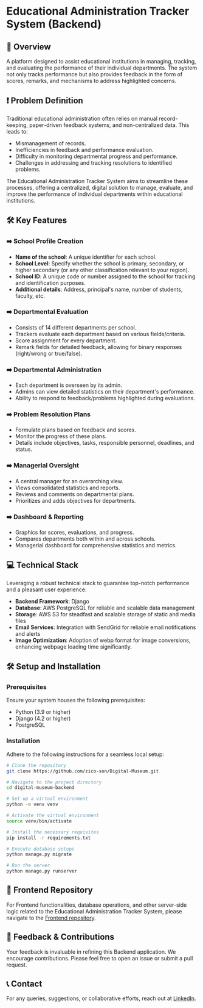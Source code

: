 # Educational Administration Tracker System (Backend)

## 🌟 Overview
A platform designed to assist educational institutions in managing, tracking, and evaluating the performance of their individual departments. The system not only tracks performance but also provides feedback in the form of scores, remarks, and mechanisms to address highlighted concerns.

## ❗ Problem Definition
Traditional educational administration often relies on manual record-keeping, paper-driven feedback systems, and non-centralized data. This leads to:
- Mismanagement of records.
- Inefficiencies in feedback and performance evaluation.
- Difficulty in monitoring departmental progress and performance.
- Challenges in addressing and tracking resolutions to identified problems.

The Educational Administration Tracker System aims to streamline these processes, offering a centralized, digital solution to manage, evaluate, and improve the performance of individual departments within educational institutions.

## 🛠 Key Features

### ➡️ School Profile Creation
- **Name of the school**: A unique identifier for each school.
- **School Level**: Specify whether the school is primary, secondary, or higher secondary (or any other classification relevant to your region).
- **School ID**: A unique code or number assigned to the school for tracking and identification purposes.
- **Additional details**: Address, principal's name, number of students, faculty, etc.

### ➡️ Departmental Evaluation
- Consists of 14 different departments per school.
- Trackers evaluate each department based on various fields/criteria.
- Score assignment for every department.
- Remark fields for detailed feedback, allowing for binary responses (right/wrong or true/false).

### ➡️ Departmental Administration
- Each department is overseen by its admin.
- Admins can view detailed statistics on their department's performance.
- Ability to respond to feedback/problems highlighted during evaluations.

### ➡️ Problem Resolution Plans
- Formulate plans based on feedback and scores.
- Monitor the progress of these plans.
- Details include objectives, tasks, responsible personnel, deadlines, and status.

### ➡️ Managerial Oversight
- A central manager for an overarching view.
- Views consolidated statistics and reports.
- Reviews and comments on departmental plans.
- Prioritizes and adds objectives for departments.

### ➡️ Dashboard & Reporting
- Graphics for scores, evaluations, and progress.
- Compares departments both within and across schools.
- Managerial dashboard for comprehensive statistics and metrics.

## 💻 Technical Stack

Leveraging a robust technical stack to guarantee top-notch performance and a pleasant user experience:
- **Backend Framework**: Django
- **Database**: AWS PostgreSQL for reliable and scalable data management
- **Storage**: AWS S3 for steadfast and scalable storage of static and media files
- **Email Services**: Integration with SendGrid for reliable email notifications and alerts
- **Image Optimization**: Adoption of webp format for image conversions, enhancing webpage loading time significantly.

## 🛠 Setup and Installation

### Prerequisites

Ensure your system houses the following prerequisites:
- Python (3.9 or higher)
- Django (4.2 or higher)
- PostgreSQL

### Installation

Adhere to the following instructions for a seamless local setup:

```bash
# Clone the repository
git clone https://github.com/zico-son/Digital-Museum.git

# Navigate to the project directory
cd digital-museum-backend

# Set up a virtual environment
python -m venv venv

# Activate the virtual environment
source venv/bin/activate

# Install the necessary requisites
pip install -r requirements.txt

# Execute database setups
python manage.py migrate

# Run the server
python manage.py runserver
```

## 🔗 Frontend Repository

For Frontend functionalities, database operations, and other server-side logic related to the Educational Administration Tracker System, please navigate to the [Frontend repository](https://github.com/amatter23/Educational-Administration-Tracker-System/).


## 📢 Feedback & Contributions
Your feedback is invaluable in refining this Backend application. We encourage contributions. Please feel free to open an issue or submit a pull request.


## 📞 Contact
For any queries, suggestions, or collaborative efforts, reach out at [LinkedIn](https://www.linkedin.com/in/a-zakaria-/).
